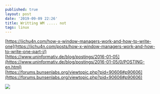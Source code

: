 ```yaml
---
published: true
layout: post
date: '2019-09-09 22:26'
title: Writting WM ..... not
tags: linux 
---
```

[https://jichu4n.com/how-x-window-managers-work-and-how-to-write-one](https://jichu4n.com/posts/how-x-window-managers-work-and-how-to-write-one-part-i/)  
[https://www.uninformativ.de/blog/postings/2016-01-05](https://www.uninformativ.de/blog/postings/2016-01-05/0/POSTING-en.html)  
[https://forums.bunsenlabs.org/viewtopic.php?pid=90606#p90606](https://forums.bunsenlabs.org/viewtopic.php?pid=90606#p90606)

![](https://jichu4n.com/content/images/2018/10/so1jXbe2d2Vvx917pbA5Cjw.png)
